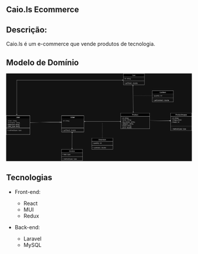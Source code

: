 ## ﻿Caio.ls Ecommerce

## Descrição:
 Caio.ls é um e-commerce que vende produtos de tecnologia.


## Modelo de Domínio 

![Modelo de Domínio](ecommerce-diagram.png)

## Tecnologias
  - Front-end:
    - React
    - MUI
    - Redux

  - Back-end:
    - Laravel
    - MySQL

